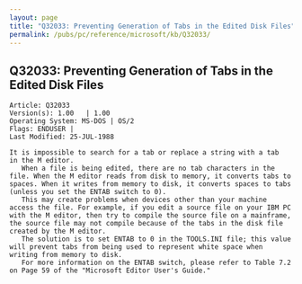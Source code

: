 ```yaml
---
layout: page
title: "Q32033: Preventing Generation of Tabs in the Edited Disk Files"
permalink: /pubs/pc/reference/microsoft/kb/Q32033/
---
```


## Q32033: Preventing Generation of Tabs in the Edited Disk Files

	Article: Q32033
	Version(s): 1.00   | 1.00
	Operating System: MS-DOS | OS/2
	Flags: ENDUSER |
	Last Modified: 25-JUL-1988
	
	It is impossible to search for a tab or replace a string with a tab
	in the M editor.
	   When a file is being edited, there are no tab characters in the
	file. When the M editor reads from disk to memory, it converts tabs to
	spaces. When it writes from memory to disk, it converts spaces to tabs
	(unless you set the ENTAB switch to 0).
	   This may create problems when devices other than your machine
	access the file. For example, if you edit a source file on your IBM PC
	with the M editor, then try to compile the source file on a mainframe,
	the source file may not compile because of the tabs in the disk file
	created by the M editor.
	   The solution is to set ENTAB to 0 in the TOOLS.INI file; this value
	will prevent tabs from being used to represent white space when
	writing from memory to disk.
	   For more information on the ENTAB switch, please refer to Table 7.2
	on Page 59 of the "Microsoft Editor User's Guide."
